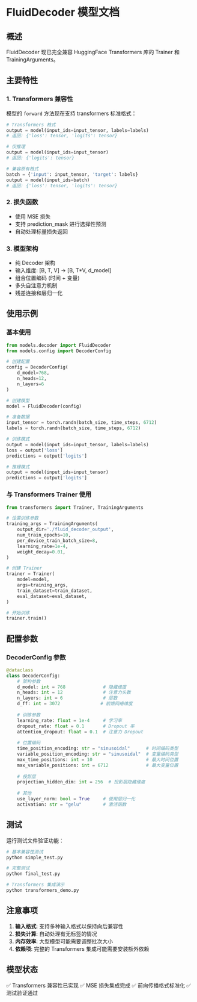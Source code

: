 # FluidDecoder 模型文档

## 概述

FluidDecoder 现已完全兼容 HuggingFace Transformers 库的 Trainer 和 TrainingArguments。

## 主要特性

### 1. Transformers 兼容性

模型的 `forward` 方法现在支持 transformers 标准格式：

```python
# Transformers 格式
output = model(input_ids=input_tensor, labels=labels)
# 返回: {'loss': tensor, 'logits': tensor}

# 仅推理
output = model(input_ids=input_tensor) 
# 返回: {'logits': tensor}

# 兼容原有格式
batch = {'input': input_tensor, 'target': labels}
output = model(input_ids=batch)
# 返回: {'loss': tensor, 'logits': tensor}
```

### 2. 损失函数

- 使用 MSE 损失
- 支持 prediction_mask 进行选择性预测
- 自动处理标量损失返回

### 3. 模型架构

- 纯 Decoder 架构
- 输入维度: [B, T, V] -> [B, T*V, d_model]
- 组合位置编码 (时间 + 变量)
- 多头自注意力机制
- 残差连接和层归一化

## 使用示例

### 基本使用

```python
from models.decoder import FluidDecoder
from models.config import DecoderConfig

# 创建配置
config = DecoderConfig(
    d_model=768,
    n_heads=12,
    n_layers=6
)

# 创建模型
model = FluidDecoder(config)

# 准备数据
input_tensor = torch.randn(batch_size, time_steps, 6712)
labels = torch.randn(batch_size, time_steps, 6712)

# 训练模式
output = model(input_ids=input_tensor, labels=labels)
loss = output['loss']
predictions = output['logits']

# 推理模式
output = model(input_ids=input_tensor)
predictions = output['logits']
```

### 与 Transformers Trainer 使用

```python
from transformers import Trainer, TrainingArguments

# 设置训练参数
training_args = TrainingArguments(
    output_dir='./fluid_decoder_output',
    num_train_epochs=10,
    per_device_train_batch_size=8,
    learning_rate=1e-4,
    weight_decay=0.01,
)

# 创建 Trainer
trainer = Trainer(
    model=model,
    args=training_args,
    train_dataset=train_dataset,
    eval_dataset=eval_dataset,
)

# 开始训练
trainer.train()
```

## 配置参数

### DecoderConfig 参数

```python
@dataclass
class DecoderConfig:
    # 架构参数
    d_model: int = 768              # 隐藏维度
    n_heads: int = 12               # 注意力头数
    n_layers: int = 6               # 层数
    d_ff: int = 3072               # 前馈网络维度
    
    # 训练参数
    learning_rate: float = 1e-4     # 学习率
    dropout_rate: float = 0.1       # Dropout 率
    attention_dropout: float = 0.1  # 注意力 Dropout
    
    # 位置编码
    time_position_encoding: str = "sinusoidal"      # 时间编码类型
    variable_position_encoding: str = "sinusoidal"  # 变量编码类型
    max_time_positions: int = 10                    # 最大时间位置
    max_variable_positions: int = 6712              # 最大变量位置
    
    # 投影层
    projection_hidden_dim: int = 256  # 投影层隐藏维度
    
    # 其他
    use_layer_norm: bool = True     # 使用层归一化
    activation: str = "gelu"        # 激活函数
```

## 测试

运行测试文件验证功能：

```bash
# 基本兼容性测试
python simple_test.py

# 完整测试
python final_test.py

# Transformers 集成演示
python transformers_demo.py
```

## 注意事项

1. **输入格式**: 支持多种输入格式以保持向后兼容性
2. **损失计算**: 自动处理有无标签的情况
3. **内存效率**: 大型模型可能需要调整批次大小
4. **依赖项**: 完整的 Transformers 集成可能需要安装额外依赖

## 模型状态

✅ Transformers 兼容性已实现
✅ MSE 损失集成完成
✅ 前向传播格式标准化
✅ 测试验证通过